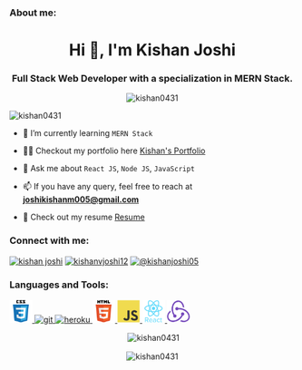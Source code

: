 <h3 align="left">About me:</h3>
<h1 align="center">Hi 👋, I'm Kishan Joshi</h1>
<h3 align="center">Full Stack Web Developer with a specialization in MERN Stack.</h3>


<p align="center"> <img   src="https://camo.githubusercontent.com/c1dcb74cc1c1835b1d716f5051499a2814c683c806b15f04b0eba492863703e9/68747470733a2f2f63646e2e6472696262626c652e636f6d2f75736572732f3733303730332f73637265656e73686f74732f363538313234332f6176656e746f2e676966" alt="kishan0431" width="700" height="350"/> </p>
<p align="left"> <img src="https://komarev.com/ghpvc/?username=kishan0431&label=Profile%20views&color=0e75b6&style=flat" alt="kishan0431" /> </p>


- 🌱 I’m currently learning ```MERN Stack```

- 👨‍💻 Checkout my portfolio here [Kishan's Portfolio](https://kishan0431.github.io/)

- 💬 Ask me about ``` React JS ```, ```Node JS```, ```JavaScript```

- 📫 If you have any query, feel free to reach at **joshikishanm005@gmail.com**

- 📄 Check out my resume [Resume](https://drive.google.com/file/d/1f4kYdwXX5Jz7A6WVD0h3p8AqXu71v774/view?usp=sharing)




<h3 align="left">Connect with me:</h3>


<a href="https://linkedin.com/in/kishan joshi" target="blank"><img align="center" src="https://raw.githubusercontent.com/rahuldkjain/github-profile-readme-generator/master/src/images/icons/Social/linked-in-alt.svg" alt="kishan joshi" height="30" width="40" /></a>
<a href="https://twitter.com/kishanvjoshi12" target="blank"><img align="center" src="https://raw.githubusercontent.com/rahuldkjain/github-profile-readme-generator/master/src/images/icons/Social/twitter.svg" alt="kishanvjoshi12" height="30" width="40" /></a>
<a href="https://medium.com/@kishanjoshi05" target="blank"><img align="center" src="https://cdn.icon-icons.com/icons2/3041/PNG/512/medium_logo_icon_189223.png" alt="@kishanjoshi05" height="30" width="40" /></a>



<h3 align="left">Languages and Tools:</h3>
<p margin-right="25px" align="left"> <a href="https://www.w3schools.com/css/" target="_blank" rel="noreferrer"> <img src="https://raw.githubusercontent.com/devicons/devicon/master/icons/css3/css3-original-wordmark.svg" alt="css3" width="40" height="40"/> </a> <a href="https://git-scm.com/" target="_blank" rel="noreferrer"> <img src="https://www.vectorlogo.zone/logos/git-scm/git-scm-icon.svg" alt="git" width="40" height="40"/> </a> <a href="https://heroku.com" target="_blank" rel="noreferrer"> <img src="https://www.vectorlogo.zone/logos/heroku/heroku-icon.svg" alt="heroku" width="40" height="40"/> </a> <a href="https://www.w3.org/html/" target="_blank" rel="noreferrer"> <img src="https://raw.githubusercontent.com/devicons/devicon/master/icons/html5/html5-original-wordmark.svg" alt="html5" width="40" height="40"/> </a> <a href="https://developer.mozilla.org/en-US/docs/Web/JavaScript" target="_blank" rel="noreferrer"> <img src="https://raw.githubusercontent.com/devicons/devicon/master/icons/javascript/javascript-original.svg" alt="javascript" width="40" height="40"/> </a> <a href="https://reactjs.org/" target="_blank" rel="noreferrer"> <img src="https://raw.githubusercontent.com/devicons/devicon/master/icons/react/react-original-wordmark.svg" alt="react" width="40" height="40"/> </a> <a href="https://redux.js.org" target="_blank" rel="noreferrer"> <img src="https://raw.githubusercontent.com/devicons/devicon/master/icons/redux/redux-original.svg" alt="redux" width="40" height="40"/> </a> </p>

<p align="center">&nbsp;<img align="center" src="https://github-readme-stats.vercel.app/api?username=kishan0431&show_icons=true&locale=en" alt="kishan0431"  height="190" /></p>
<p align="center"><img align="center" src="https://github-readme-streak-stats.herokuapp.com/?user=kishan0431&" alt="kishan0431"  height="190"/></p>


